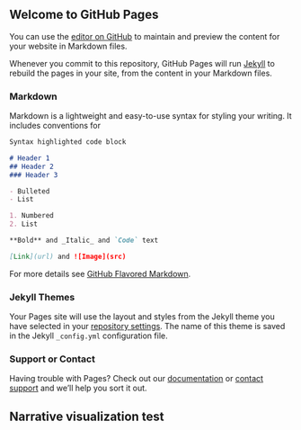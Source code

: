 ## Welcome to GitHub Pages

You can use the [editor on GitHub](https://github.com/Madokami/cs416_narrative_visualization/edit/gh-pages/index.md) to maintain and preview the content for your website in Markdown files.

Whenever you commit to this repository, GitHub Pages will run [Jekyll](https://jekyllrb.com/) to rebuild the pages in your site, from the content in your Markdown files.

### Markdown

Markdown is a lightweight and easy-to-use syntax for styling your writing. It includes conventions for

```markdown
Syntax highlighted code block

# Header 1
## Header 2
### Header 3

- Bulleted
- List

1. Numbered
2. List

**Bold** and _Italic_ and `Code` text

[Link](url) and ![Image](src)
```

For more details see [GitHub Flavored Markdown](https://guides.github.com/features/mastering-markdown/).

### Jekyll Themes

Your Pages site will use the layout and styles from the Jekyll theme you have selected in your [repository settings](https://github.com/Madokami/cs416_narrative_visualization/settings/pages). The name of this theme is saved in the Jekyll `_config.yml` configuration file.

### Support or Contact

Having trouble with Pages? Check out our [documentation](https://docs.github.com/categories/github-pages-basics/) or [contact support](https://support.github.com/contact) and we’ll help you sort it out.

## Narrative visualization test
<svg width=300 height=300>

<script>
  pop_growth = [1.30072410817561,1.7243462047616,2.08332248580949,2.05319982551457,2.05524143402917,2.10866788828604,2.04952806653054,2.0557795099968,2.08817694565934,2.09125276275897,2.13311686340344,2.03121137162374,1.98294336877748,1.92954936287425,1.8558336723775,1.79507967654773,1.74961533313858,1.74802018504161,1.7620417897177,1.74866104222924,1.76406767844979,1.80049048590014,1.78432403887979,1.74712530080474,1.74895086012958,1.76830078138659,1.78300118456379,1.77018316822685,1.73856862522462,1.73544185116863,1.66842050994094,1.57292819054604,1.56456504240188,1.52044016094899,1.50599110708553,1.45269465711498,1.427219157415,1.39160819986147,1.35179096679923,1.32307577883421,1.2975934295266,1.27680831188725,1.26147763010064,1.25426340053367,1.24692384480321,1.24369497414078,1.23574121285958,1.24085406678891,1.22174269013,1.20333276891564,1.17025832977265,1.18393451235548,1.18384476275419,1.18021596062547,1.16873977624677,1.16374431044332,1.14385698082209,1.10615060940842,1.06513053318513,1.03599084817998];
d3.select("svg").selectAll("rect").data(pop_growth).enter().append("rect").attr("x", (d, i) => i).attr("width", 2).attr("height", (d) => d);
</script>
